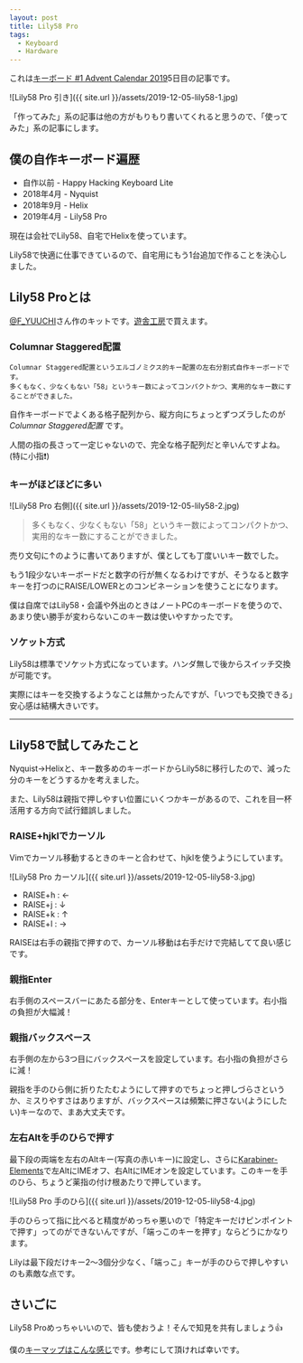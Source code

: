 ```yaml
---
layout: post
title: Lily58 Pro
tags:
  - Keyboard
  - Hardware
---
```


これは[キーボード #1 Advent Calendar 2019](https://adventar.org/calendars/4117)5日目の記事です。

![Lily58 Pro 引き]({{ site.url }}/assets/2019-12-05-lily58-1.jpg)

「作ってみた」系の記事は他の方がもりもり書いてくれると思うので、「使ってみた」系の記事にします。

## 僕の自作キーボード遍歴

- 自作以前 - Happy Hacking Keyboard Lite
- 2018年4月 - Nyquist
- 2018年9月 - Helix
- 2019年4月 - Lily58 Pro

現在は会社でLily58、自宅でHelixを使っています。

Lily58で快適に仕事できているので、自宅用にもう1台追加で作ることを決心しました。


## Lily58 Proとは

[@F_YUUCHI](https://twitter.com/F_YUUCHI)さん作のキットです。[遊舎工房](https://yushakobo.jp/)で買えます。


### Columnar Staggered配置

```
Columnar Staggered配置というエルゴノミクス的キー配置の左右分割式自作キーボードです。
多くもなく、少なくもない「58」というキー数によってコンパクトかつ、実用的なキー数にすることができました。
```

自作キーボードでよくある格子配列から、縦方向にちょっとずつズラしたのが *Columnar Staggered配置* です。

人間の指の長さって一定じゃないので、完全な格子配列だと辛いんですよね。(特に小指❗)


### キーがほどほどに多い

![Lily58 Pro 右側]({{ site.url }}/assets/2019-12-05-lily58-2.jpg)

> 多くもなく、少なくもない「58」というキー数によってコンパクトかつ、実用的なキー数にすることができました。

売り文句に↑のように書いてありますが、僕としても丁度いいキー数でした。

もう1段少ないキーボードだと数字の行が無くなるわけですが、そうなると数字キーを打つのにRAISE/LOWERとのコンビネーションを使うことになります。

僕は自席ではLily58・会議や外出のときはノートPCのキーボードを使うので、あまり使い勝手が変わらないこのキー数は使いやすかったです。

### ソケット方式

Lily58は標準でソケット方式になっています。ハンダ無しで後からスイッチ交換が可能です。

実際にはキーを交換するようなことは無かったんですが、「いつでも交換できる」安心感は結構大きいです。

------

## Lily58で試してみたこと

Nyquist→Helixと、キー数多めのキーボードからLily58に移行したので、減った分のキーをどうするかを考えました。

また、Lily58は親指で押しやすい位置にいくつかキーがあるので、これを目一杯活用する方向で試行錯誤しました。

### RAISE+hjklでカーソル

Vimでカーソル移動するときのキーと合わせて、hjklを使うようにしています。

![Lily58 Pro カーソル]({{ site.url }}/assets/2019-12-05-lily58-3.jpg)

* RAISE+h : ←
* RAISE+j : ↓
* RAISE+k : ↑
* RAISE+l : →

RAISEは右手の親指で押すので、カーソル移動は右手だけで完結してて良い感じです。

### 親指Enter

右手側のスペースバーにあたる部分を、Enterキーとして使っています。右小指の負担が大幅減！

### 親指バックスペース

右手側の左から3つ目にバックスペースを設定しています。右小指の負担がさらに減！

親指を手のひら側に折りたたむようにして押すのでちょっと押しづらさというか、ミスりやすさはありますが、バックスペースは頻繁に押さない(ようにしたい)キーなので、まあ大丈夫です。


### 左右Altを手のひらで押す

最下段の両端を左右のAltキー(写真の赤いキー)に設定し、さらに[Karabiner-Elements](https://pqrs.org/osx/karabiner/)で左AltにIMEオフ、右AltにIMEオンを設定しています。このキーを手のひら、ちょうど薬指の付け根あたりで押しています。

![Lily58 Pro 手のひら]({{ site.url }}/assets/2019-12-05-lily58-4.jpg)

手のひらって指に比べると精度がめっちゃ悪いので「特定キーだけピンポイントで押す」ってのができないんですが、「端っこのキーを押す」ならどうにかなります。

Lilyは最下段だけキー2〜3個分少なく、「端っこ」キーが手のひらで押しやすいのも素敵な点です。

## さいごに

Lily58 Proめっちゃいいので、皆も使おうよ！そんで知見を共有しましょう👍

僕の[キーマップはこんな感じ](https://github.com/honeniq/qmk_firmware/blob/master/keyboards/lily58/keymaps/honeniq/)です。参考にして頂ければ幸いです。

